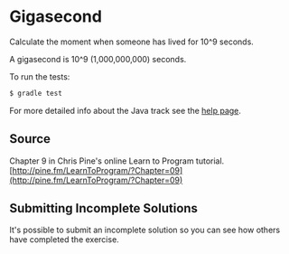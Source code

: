 # Gigasecond

Calculate the moment when someone has lived for 10^9 seconds.

A gigasecond is 10^9 (1,000,000,000) seconds.


To run the tests:

```sh
$ gradle test
```

For more detailed info about the Java track see the [help page](http://exercism.io/languages/java).

## Source

Chapter 9 in Chris Pine's online Learn to Program tutorial. [http://pine.fm/LearnToProgram/?Chapter=09](http://pine.fm/LearnToProgram/?Chapter=09)

## Submitting Incomplete Solutions
It's possible to submit an incomplete solution so you can see how others have completed the exercise.

